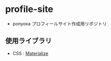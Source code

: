 # profile-site

-   ponyoxa プロフィールサイト作成用リポジトリ

## 使用ライブラリ

-   CSS : [Materialize](https://materializecss.com/)
